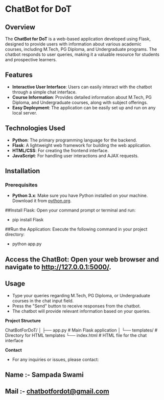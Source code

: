 # ChatBot for DoT

## Overview
The **ChatBot for DoT** is a web-based application developed using Flask, designed to provide users with information about various academic courses, including M.Tech, PG Diploma, and Undergraduate programs. The chatbot responds to user queries, making it a valuable resource for students and prospective learners.

## Features
- **Interactive User Interface**: Users can easily interact with the chatbot through a simple chat interface.
- **Course Information**: Provides detailed information about M.Tech, PG Diploma, and Undergraduate courses, along with subject offerings.
- **Easy Deployment**: The application can be easily set up and run on any local server.

## Technologies Used
- **Python**: The primary programming language for the backend.
- **Flask**: A lightweight web framework for building the web application.
- **HTML/CSS**: For creating the frontend interface.
- **JavaScript**: For handling user interactions and AJAX requests.

## Installation

### Prerequisites
- **Python 3.x**: Make sure you have Python installed on your machine. Download it from [python.org](https://www.python.org/downloads/).

##Install Flask: Open your command prompt or terminal and run:
- pip install Flask

##Run the Application: Execute the following command in your project directory:
- python app.py

## Access the ChatBot: Open your web browser and navigate to **http://127.0.0.1:5000/**.

## Usage
- Type your queries regarding M.Tech, PG Diploma, or Undergraduate courses in the chat input field.
- Press the "Send" button to receive responses from the chatbot.
- The chatbot will provide relevant information based on your queries.

**Project Structure**

ChatBotForDoT/
│
├── app.py                # Main Flask application
│
└── templates/            # Directory for HTML templates
    └── index.html       # HTML file for the chat interface

**Contact**
- For any inquiries or issues, please contact: 
## Name :- Sampada Swami 
## Mail :- chatbotfordot@gmail.com
